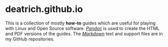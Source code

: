 # deatrich.github.io

This is a collection of mostly **how-to** guides which are useful for
playing with Linux and Open Source software.  [*Pandoc*][pandoc] is
used to create the HTML and PDF versions of the guides.
The [*Markdown*][md] text and support files are in my GitHub repositories.

[pandoc]: https://pandoc.org/
[md]: https://www.markdownguide.org/getting-started/

